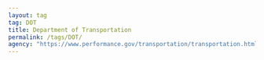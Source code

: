 ```yaml
---
layout: tag
tag: DOT
title: Department of Transportation
permalink: /tags/DOT/
agency: "https://www.performance.gov/transportation/transportation.html"
---
```

